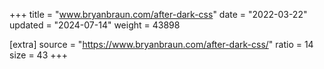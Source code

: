 +++
title = "www.bryanbraun.com/after-dark-css"
date = "2022-03-22"
updated = "2024-07-14"
weight = 43898

[extra]
source = "https://www.bryanbraun.com/after-dark-css/"
ratio = 14
size = 43
+++
